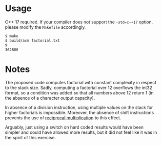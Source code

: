 # Usage

C++ 17 required. If your compiler does not support the `-std=c++17` option, please modify the `Makefile` accordingly.

```bash
$ make
$ build/asm factorial.txt
9
362880
```

# Notes

The proposed code computes factorial with constant complexity in respect to the stack size.
Sadly, computing a factorial over 12 overflows the int32 format,
so a condition was added so that all numbers above 12 return 1 (in the absence of a character output capacity).

In absence of a division instruction, using multiple values on the stack for higher factorials is impossible.
Moreover, the absence of shift instructions prevents the use of
[reciprocal multiplication](http://homepage.cs.uiowa.edu/~jones/bcd/divide.html)
to this effect.

Arguably, just using a switch on hard coded results would have been simpler and could have allowed more results,
but it did not feel like it was in the spirit of this exercise.
